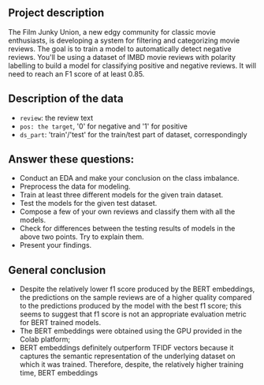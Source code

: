 ## Project description

The Film Junky Union, a new edgy community for classic movie enthusiasts, is developing a system for filtering and categorizing movie reviews. The goal is to train a model to automatically detect negative reviews. You'll be using a dataset of IMBD movie reviews with polarity labelling to build a model for classifying positive and negative reviews. It will need to reach an F1 score of at least 0.85.



## Description of the data

- `review`: the review text
- `pos: the target`, '0' for negative and '1' for positive
- `ds_part`: 'train'/'test' for the train/test part of dataset, correspondingly



## Answer these questions:

- Conduct an EDA and make your conclusion on the class imbalance.
- Preprocess the data for modeling.
- Train at least three different models for the given train dataset.
- Test the models for the given test dataset.
- Compose a few of your own reviews and classify them with all the models.
- Check for differences between the testing results of models in the above two points. Try to explain them.
- Present your findings.


## General conclusion

- Despite the relatively lower f1 score produced by the BERT embeddings, the predictions on the sample reviews are of a higher quality compared to the predictions produced by the model with the best f1 score; this seems to suggest that f1 score is not an appropriate evaluation metric for BERT trained models.
- The BERT embeddings were obtained using the GPU provided in the Colab platform;
- BERT embeddings definitely outperform TFIDF vectors because it captures the semantic representation of the underlying dataset on which it was trained. Therefore, despite, the relatively higher training time, BERT embeddings